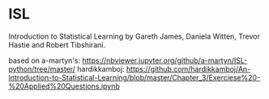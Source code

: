 # ISL
 Introduction to Statistical Learning by Gareth James, Daniela Witten, Trevor Hastie and Robert Tibshirani.
 
 based on
 a-martyn's: https://nbviewer.jupyter.org/github/a-martyn/ISL-python/tree/master/
 hardikkamboj: https://github.com/hardikkamboj/An-Introduction-to-Statistical-Learning/blob/master/Chapter_3/Exerciese%20-%20Applied%20Questions.ipynb
